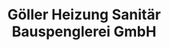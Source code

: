 ---
title: "Göller Heizung Sanitär Bauspenglerei GmbH"
url: /uffenheim/goeller-heizung-sanitaer-bauspenglerei-gmbh/
shop: Klempner
---